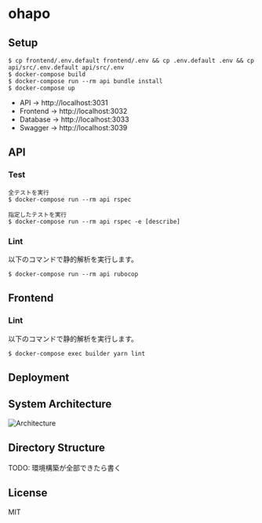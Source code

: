 # ohapo

## Setup

```
$ cp frontend/.env.default frontend/.env && cp .env.default .env && cp api/src/.env.default api/src/.env
$ docker-compose build
$ docker-compose run --rm api bundle install
$ docker-compose up
```

- API -> http://localhost:3031
- Frontend -> http://localhost:3032
- Database -> http://localhost:3033
- Swagger -> http://localhost:3039

## API

### Test

```
全テストを実行
$ docker-compose run --rm api rspec

指定したテストを実行
$ docker-compose run --rm api rspec -e [describe]
```

### Lint

以下のコマンドで静的解析を実行します。

```
$ docker-compose run --rm api rubocop
```

## Frontend

### Lint

以下のコマンドで静的解析を実行します。

```
$ docker-compose exec builder yarn lint
```

## Deployment

## System Architecture

![Architecture](https://i.imgur.com/U5jX0XJ.png)

## Directory Structure

TODO: 環境構築が全部できたら書く

## License

MIT
